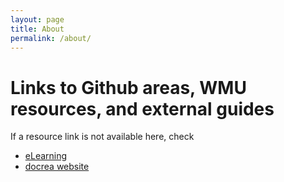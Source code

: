 ```yaml
---
layout: page
title: About
permalink: /about/
---
```


# Links to Github areas, WMU resources, and external guides

If a resource link is not available here, check 

* [eLearning](elearning.wmich.edu)
* [docrea website](https://docrea.org)
